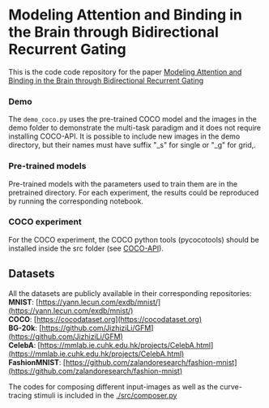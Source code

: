 # Modeling Attention and Binding in the Brain through Bidirectional Recurrent Gating

This is the code code repository for the paper [Modeling Attention and Binding in the Brain through Bidirectional Recurrent Gating](https://doi.org/10.1101/2024.09.09.612033)

### Demo
The `demo_coco.py` uses the pre-trained COCO model and the images in the demo folder to demonstrate the multi-task paradigm and it does not require installing COCO-API. It is possible to include new images in the demo directory, but their names must have suffix "_s" for single or "_g" for grid,.

### Pre-trained models
Pre-trained models with the parameters used to train them are in the pretrained directory. For each experiment, the results could be reproduced by running the corresponding notebook.

### COCO experiment
For the COCO experiment, the COCO python tools (pycocotools) should be installed inside the src folder (see [COCO-API](https://github.com/cocodataset/cocoapi)).

## Datasets
All the datasets are publicly available in their corresponding repositories:  
**MNIST**: [https://yann.lecun.com/exdb/mnist/](https://yann.lecun.com/exdb/mnist/)  
**COCO**: [https://cocodataset.org](https://cocodataset.org)  
**BG-20k**: [https://github.com/JizhiziLi/GFM](https://github.com/JizhiziLi/GFM)  
**CelebA**: [https://mmlab.ie.cuhk.edu.hk/projects/CelebA.html](https://mmlab.ie.cuhk.edu.hk/projects/CelebA.html)  
**FashionMNIST**: [https://github.com/zalandoresearch/fashion-mnist](https://github.com/zalandoresearch/fashion-mnist)  

The codes for composing different input-images as well as the curve-tracing stimuli is included in the [./src/composer.py](./src/composer.py)
